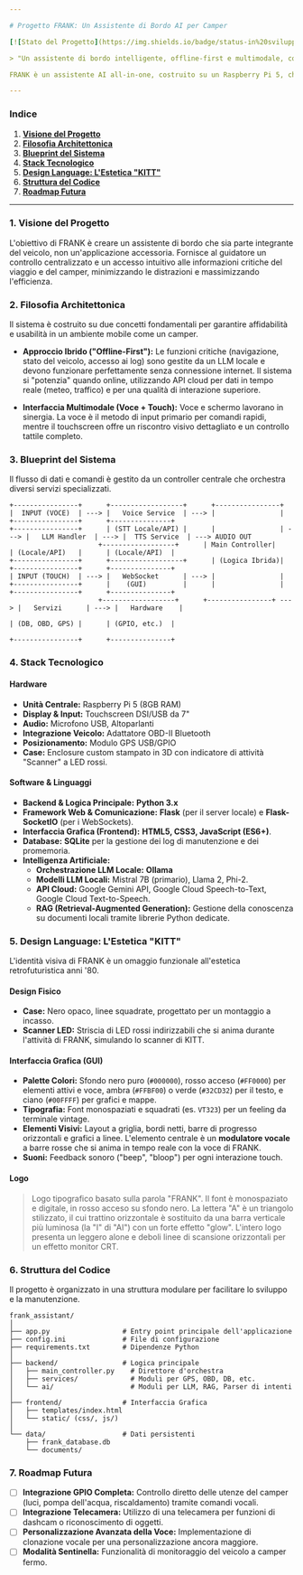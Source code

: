 ```yaml
---

# Progetto FRANK: Un Assistente di Bordo AI per Camper

[![Stato del Progetto](https://img.shields.io/badge/status-in%20sviluppo-orange)](https://github.com/tuo-username/frank-assistant)

> "Un assistente di bordo intelligente, offline-first e multimodale, con l'anima di KITT di Supercar. Progettato per essere il compagno di viaggio definitivo."

FRANK è un assistente AI all-in-one, costruito su un Raspberry Pi 5, che si integra nativamente nel cruscotto di un camper per fornire navigazione, monitoraggio del veicolo, gestione della manutenzione e molto altro, attraverso un'interfaccia vocale e touch dal design retrofuturistico.

---
```


### **Indice**

1.  [**Visione del Progetto**](#1-visione-del-progetto)
2.  [**Filosofia Architettonica**](#2-filosofia-architettonica)
3.  [**Blueprint del Sistema**](#3-blueprint-del-sistema)
4.  [**Stack Tecnologico**](#4-stack-tecnologico)
5.  [**Design Language: L'Estetica "KITT"**](#5-design-language-lestetica-kitt)
6.  [**Struttura del Codice**](#6-struttura-del-codice)
7.  [**Roadmap Futura**](#7-roadmap-futura)

---

### **1. Visione del Progetto**

L'obiettivo di FRANK è creare un assistente di bordo che sia parte integrante del veicolo, non un'applicazione accessoria. Fornisce al guidatore un controllo centralizzato e un accesso intuitivo alle informazioni critiche del viaggio e del camper, minimizzando le distrazioni e massimizzando l'efficienza.

### **2. Filosofia Architettonica**

Il sistema è costruito su due concetti fondamentali per garantire affidabilità e usabilità in un ambiente mobile come un camper.

*   **Approccio Ibrido ("Offline-First"):** Le funzioni critiche (navigazione, stato del veicolo, accesso ai log) sono gestite da un LLM locale e devono funzionare perfettamente senza connessione internet. Il sistema si "potenzia" quando online, utilizzando API cloud per dati in tempo reale (meteo, traffico) e per una qualità di interazione superiore.

*   **Interfaccia Multimodale (Voce + Touch):** Voce e schermo lavorano in sinergia. La voce è il metodo di input primario per comandi rapidi, mentre il touchscreen offre un riscontro visivo dettagliato e un controllo tattile completo.

### **3. Blueprint del Sistema**

Il flusso di dati e comandi è gestito da un controller centrale che orchestra diversi servizi specializzati.

```
+----------------+      +------------------+      +----------------+
|  INPUT (VOCE)  | ---> |   Voice Service  | ---> |                |      +----------------+      +---------------+
+----------------+      | (STT Locale/API) |      |                | ---> |   LLM Handler  | ---> |  TTS Service  | ---> AUDIO OUT
                      +------------------+      | Main Controller|      | (Locale/API)   |      | (Locale/API)  |
+----------------+      +------------------+      | (Logica Ibrida)|      +----------------+      +---------------+
| INPUT (TOUCH)  | ---> |   WebSocket      | ---> |                |
+----------------+      |    (GUI)         |      |                |      +----------------+      +---------------+
                      +------------------+      +----------------+ ---> |   Servizi      | ---> |   Hardware    |
                                                                       | (DB, OBD, GPS) |      | (GPIO, etc.)  |
                                                                       +----------------+      +---------------+
```

### **4. Stack Tecnologico**

#### **Hardware**
*   **Unità Centrale:** Raspberry Pi 5 (8GB RAM)
*   **Display & Input:** Touchscreen DSI/USB da 7"
*   **Audio:** Microfono USB, Altoparlanti
*   **Integrazione Veicolo:** Adattatore OBD-II Bluetooth
*   **Posizionamento:** Modulo GPS USB/GPIO
*   **Case:** Enclosure custom stampato in 3D con indicatore di attività "Scanner" a LED rossi.

#### **Software & Linguaggi**
*   **Backend & Logica Principale:** **Python 3.x**
*   **Framework Web & Comunicazione:** **Flask** (per il server locale) e **Flask-SocketIO** (per i WebSockets).
*   **Interfaccia Grafica (Frontend):** **HTML5, CSS3, JavaScript (ES6+)**.
*   **Database:** **SQLite** per la gestione dei log di manutenzione e dei promemoria.
*   **Intelligenza Artificiale:**
    *   **Orchestrazione LLM Locale:** **Ollama**
    *   **Modelli LLM Locali:** Mistral 7B (primario), Llama 2, Phi-2.
    *   **API Cloud:** Google Gemini API, Google Cloud Speech-to-Text, Google Cloud Text-to-Speech.
    *   **RAG (Retrieval-Augmented Generation):** Gestione della conoscenza su documenti locali tramite librerie Python dedicate.

### **5. Design Language: L'Estetica "KITT"**

L'identità visiva di FRANK è un omaggio funzionale all'estetica retrofuturistica anni '80.

#### **Design Fisico**
*   **Case:** Nero opaco, linee squadrate, progettato per un montaggio a incasso.
*   **Scanner LED:** Striscia di LED rossi indirizzabili che si anima durante l'attività di FRANK, simulando lo scanner di KITT.

#### **Interfaccia Grafica (GUI)**
*   **Palette Colori:** Sfondo nero puro (`#000000`), rosso acceso (`#FF0000`) per elementi attivi e voce, ambra (`#FFBF00`) o verde (`#32CD32`) per il testo, e ciano (`#00FFFF`) per grafici e mappe.
*   **Tipografia:** Font monospaziati e squadrati (es. `VT323`) per un feeling da terminale vintage.
*   **Elementi Visivi:** Layout a griglia, bordi netti, barre di progresso orizzontali e grafici a linee. L'elemento centrale è un **modulatore vocale** a barre rosse che si anima in tempo reale con la voce di FRANK.
*   **Suoni:** Feedback sonoro ("beep", "bloop") per ogni interazione touch.

#### **Logo**
> Logo tipografico basato sulla parola "FRANK". Il font è monospaziato e digitale, in rosso acceso su sfondo nero. La lettera "A" è un triangolo stilizzato, il cui trattino orizzontale è sostituito da una barra verticale più luminosa (la "I" di "AI") con un forte effetto "glow". L'intero logo presenta un leggero alone e deboli linee di scansione orizzontali per un effetto monitor CRT.

### **6. Struttura del Codice**

Il progetto è organizzato in una struttura modulare per facilitare lo sviluppo e la manutenzione.

```
frank_assistant/
│
├── app.py                  # Entry point principale dell'applicazione
├── config.ini              # File di configurazione
├── requirements.txt        # Dipendenze Python
│
├── backend/                # Logica principale
│   ├── main_controller.py    # Direttore d'orchestra
│   ├── services/             # Moduli per GPS, OBD, DB, etc.
│   └── ai/                   # Moduli per LLM, RAG, Parser di intenti
│
├── frontend/               # Interfaccia Grafica
│   ├── templates/index.html
│   └── static/ (css/, js/)
│
└── data/                   # Dati persistenti
    ├── frank_database.db
    └── documents/
```

### **7. Roadmap Futura**

*   [ ] **Integrazione GPIO Completa:** Controllo diretto delle utenze del camper (luci, pompa dell'acqua, riscaldamento) tramite comandi vocali.
*   [ ] **Integrazione Telecamera:** Utilizzo di una telecamera per funzioni di dashcam o riconoscimento di oggetti.
*   [ ] **Personalizzazione Avanzata della Voce:** Implementazione di clonazione vocale per una personalizzazione ancora maggiore.
*   [ ] **Modalità Sentinella:** Funzionalità di monitoraggio del veicolo a camper fermo.
